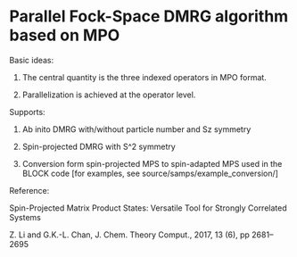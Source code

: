 # Parallel Fock-Space DMRG algorithm based on MPO #

Basic ideas:                                        

 1. The central quantity is the three indexed operators in MPO format.

 2. Parallelization is achieved at the operator level.

Supports:
 
 1. Ab inito DMRG with/without particle number and Sz symmetry

 2. Spin-projected DMRG with S^2 symmetry

 3. Conversion form spin-projected MPS to spin-adapted MPS used in the BLOCK code
    [for examples, see source/samps/example_conversion/]

Reference:

 Spin-Projected Matrix Product States: Versatile Tool for Strongly Correlated Systems
 
 Z. Li and G.K.-L. Chan, J. Chem. Theory Comput., 2017, 13 (6), pp 2681–2695
